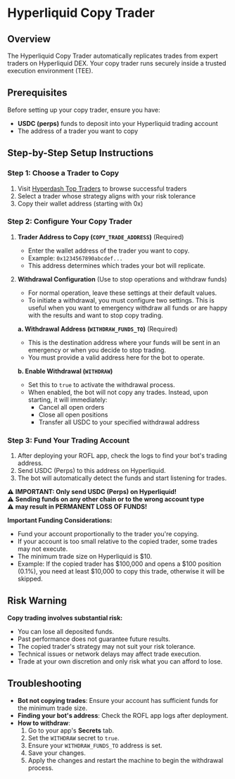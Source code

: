 # Hyperliquid Copy Trader

## Overview

The Hyperliquid Copy Trader automatically replicates trades from expert traders
on Hyperliquid DEX. Your copy trader runs securely inside a trusted execution
environment (TEE).

## Prerequisites

Before setting up your copy trader, ensure you have:

- **USDC (perps)** funds to deposit into your Hyperliquid trading account
- The address of a trader you want to copy

## Step-by-Step Setup Instructions

### Step 1: Choose a Trader to Copy

1. Visit [Hyperdash Top Traders](https://hyperdash.info/top-traders) to browse
   successful traders
2. Select a trader whose strategy aligns with your risk tolerance
3. Copy their wallet address (starting with 0x)

### Step 2: Configure Your Copy Trader

1. **Trader Address to Copy (`COPY_TRADE_ADDRESS`)** (Required)

   - Enter the wallet address of the trader you want to copy.
   - Example: `0x1234567890abcdef...`
   - This address determines which trades your bot will replicate.

2. **Withdrawal Configuration** (Use to stop operations and withdraw funds)

   - For normal operation, leave these settings at their default values.
   - To initiate a withdrawal, you must configure two settings. This is
     useful when you want to emergency withdraw all funds or are happy with the
     results and want to stop copy trading.

   **a. Withdrawal Address (`WITHDRAW_FUNDS_TO`)** (Required)
   - This is the destination address where your funds will be sent in an
     emergency or when you decide to stop trading.
   - You must provide a valid address here for the bot to operate.

   **b. Enable Withdrawal (`WITHDRAW`)**
   - Set this to `true` to activate the withdrawal process.
   - When enabled, the bot will not copy any trades. Instead, upon starting,
     it will immediately:
     - Cancel all open orders
     - Close all open positions
     - Transfer all USDC to your specified withdrawal address

### Step 3: Fund Your Trading Account

1. After deploying your ROFL app, check the logs to find your bot's trading
   address.
2. Send USDC (Perps) to this address on Hyperliquid.
3. The bot will automatically detect the funds and start listening for trades.

⚠️  **IMPORTANT: Only send USDC (Perps) on Hyperliquid!**  
⚠️  **Sending funds on any other chain or to the wrong account type**  
⚠️  **may result in PERMANENT LOSS OF FUNDS!**

**Important Funding Considerations:**

- Fund your account proportionally to the trader you're copying.
- If your account is too small relative to the copied trader, some trades may
  not execute.
- The minimum trade size on Hyperliquid is $10.
- Example: If the copied trader has $100,000 and opens a $100 position
  (0.1%), you need at least $10,000 to copy this trade, otherwise it will be
  skipped.

## Risk Warning

**Copy trading involves substantial risk:**

- You can lose all deposited funds.
- Past performance does not guarantee future results.
- The copied trader's strategy may not suit your risk tolerance.
- Technical issues or network delays may affect trade execution.
- Trade at your own discretion and only risk what you can afford to lose.

## Troubleshooting

- **Bot not copying trades**: Ensure your account has sufficient funds for the
  minimum trade size.
- **Finding your bot's address**: Check the ROFL app logs after deployment.
- **How to withdraw**:
    1. Go to your app's **Secrets** tab.
    2. Set the `WITHDRAW` secret to `true`.
    3. Ensure your `WITHDRAW_FUNDS_TO` address is set.
    4. Save your changes.
    5. Apply the changes and restart the machine to begin the withdrawal process.
